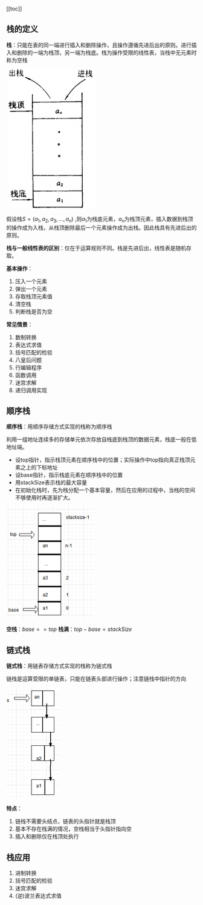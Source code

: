 [[toc]]
## 栈的定义
**栈**：只能在表的同一端进行插入和删除操作，且操作遵循先进后出的原则。进行插入和删除的一端为栈顶，另一端为栈底。栈为操作受限的线性表，当栈中无元素时称为空栈

![tt](_images/栈_示例图.png "tt")

假设栈$S=(a_1,a_2,a_3,...,a_n)$ ,则$a_1$为栈底元素，$a_n$为栈顶元素，插入数据到栈顶的操作成为入栈，从栈顶删除最后一个元素操作成为出栈。因此栈具有先进后出的原则。

**栈与一般线性表的区别**：仅在于运算规则不同。栈是先进后出，线性表是随机存取。

**基本操作**：
1. 压入一个元素
2. 弹出一个元素
3. 存取栈顶元素值
4. 清空栈
5. 判断栈是否为空

**常见情景**：
1. 数制转换
2. 表达式求值
3. 括号匹配的检验
4. 八皇后问题
5. 行编辑程序
6. 函数调用
7. 迷宫求解
8. 递归调用实现

## 顺序栈
**顺序栈**：用顺序存储方式实现的栈称为顺序栈

利用一组地址连续多的存储单元依次存放自栈底到栈顶的数据元素，栈底一般在低地址端。
* 设top指针，指示栈顶元素在顺序栈中的位置；实际操作中top指向真正栈顶元素之上的下标地址
* 设base指针，指示栈底元素在顺序栈中的位置
* 用stackSize表示栈的最大容量
* 在初始化栈时，先为栈分配一个基本容量，然后在应用的过程中，当栈的空间不够使用时再逐渐扩大。

![tt](_images/栈_顺序栈.png "tt")

**空栈**：$base==top$
**栈满**：$top-base=stackSize$

## 链式栈
**链式栈**：用链表存储方式实现的栈称为链式栈

链栈是运算受限的单链表，只能在链表头部进行操作；注意链栈中指针的方向

![tt](_images/栈_链栈.png "tt")

**特点**：
1. 链栈不需要头结点，链表的头指针就是栈顶
1. 基本不存在栈满的情况，空栈相当于头指针指向空
1. 插入和删除仅在栈顶处执行

## 栈应用
1. 进制转换
1. 括号匹配的检验
1. 迷宫求解
1. (逆)波兰表达式求值